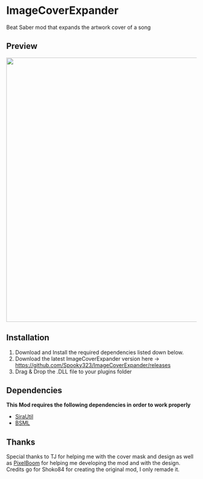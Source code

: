 # ImageCoverExpander
Beat Saber mod that expands the artwork cover of a song

## Preview
<img src="https://user-images.githubusercontent.com/47220139/123475275-d57e4400-d603-11eb-9bfa-330a99c5fa88.png" width=700>

## Installation

1. Download and Install the required dependencies listed down below.
2. Download the latest ImageCoverExpander version here -> https://github.com/Spooky323/ImageCoverExpander/releases
3. Drag & Drop the .DLL file to your plugins folder

## Dependencies
**This Mod requires the following dependencies in order to work properly** <br />
- [SiraUtil](https://github.com/Auros/SiraUtil)
- [BSML](https://github.com/monkeymanboy/BeatSaberMarkupLanguage)

## Thanks

Special thanks to TJ for helping me with the cover mask and design
as well as [PixelBoom](https://github.com/rithik-b) for helping me developing the mod and with the design.
Credits go for Shoko84 for creating the original mod, I only remade it.
